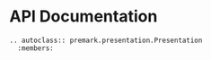 # API Documentation

```{eval-rst}
.. autoclass:: premark.presentation.Presentation
  :members:
```
